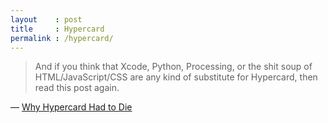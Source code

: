 ```yaml
---
layout    : post
title     : Hypercard
permalink : /hypercard/
---
```



> And if you think that Xcode, Python, Processing, or the shit soup of
> HTML/JavaScript/CSS are any kind of substitute for Hypercard, then read this
> post again.

&mdash; [Why Hypercard Had to Die](http://www.loper-os.org/?p=568)

